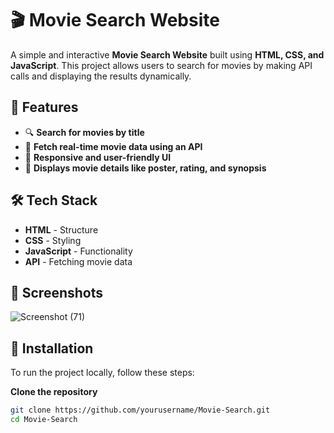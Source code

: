 # 🎬 Movie Search Website  

A simple and interactive **Movie Search Website** built using **HTML, CSS, and JavaScript**. This project allows users to search for movies by making API calls and displaying the results dynamically.  

## 🚀 Features  
- 🔍 **Search for movies by title**  
- 📜 **Fetch real-time movie data using an API**  
- 🎨 **Responsive and user-friendly UI**  
- 📝 **Displays movie details like poster, rating, and synopsis**  

## 🛠 Tech Stack  
- **HTML** - Structure  
- **CSS** - Styling  
- **JavaScript** - Functionality  
- **API** - Fetching movie data  

## 📸 Screenshots  
![Screenshot (71)](https://github.com/Mubeen-04/Movie-search-website/assets/172309170/8c7e5ae2-8330-4a25-9512-aacb03b66f72)

## 🔧 Installation  
To run the project locally, follow these steps:  

**Clone the repository**  
   ```sh
   git clone https://github.com/yourusername/Movie-Search.git
   cd Movie-Search



